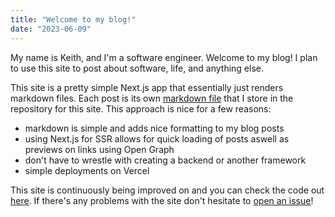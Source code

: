 ```yaml
---
title: "Welcome to my blog!"
date: "2023-06-09"
---
```


My name is Keith, and I'm a software engineer. Welcome to my blog! I plan to use this site to post about software, life, and anything else.

This site is a pretty simple Next.js app that essentially just renders markdown files. Each post is its own [markdown file](https://github.com/keithradford/keithradford.xyz/tree/master/_posts) that I store in the repository for this site. This approach is nice for a few reasons: 
- markdown is simple and adds nice formatting to my blog posts
- using Next.js for SSR allows for quick loading of posts aswell as previews on links using Open Graph
- don't have to wrestle with creating a backend or another framework
- simple deployments on Vercel

This site is continuously being improved on and you can check the code out [here](https://github.com/keithradford/keithradford.xyz). If there's any problems with the site don't hesitate to [open an issue](https://github.com/keithradford/keithradford.xyz/issues/new)!
